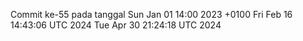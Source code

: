 Commit ke-55 pada tanggal Sun Jan 01 14:00 2023 +0100
Fri Feb 16 14:43:06 UTC 2024
Tue Apr 30 21:24:18 UTC 2024
